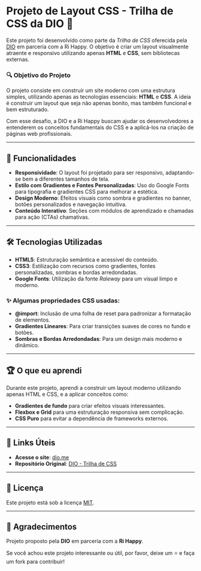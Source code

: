 # Projeto de Layout CSS - Trilha de CSS da DIO 🚀

Este projeto foi desenvolvido como parte da *Trilha de CSS* oferecida pela [DIO](https://dio.me) em parceria com a Ri Happy. O objetivo é criar um layout visualmente atraente e responsivo utilizando apenas **HTML** e **CSS**, sem bibliotecas externas.

### 🔍 Objetivo do Projeto

O projeto consiste em construir um site moderno com uma estrutura simples, utilizando apenas as tecnologias essenciais: **HTML** e **CSS**. A ideia é construir um layout que seja não apenas bonito, mas também funcional e bem estruturado. 

Com esse desafio, a DIO e a Ri Happy buscam ajudar os desenvolvedores a entenderem os conceitos fundamentais do CSS e a aplicá-los na criação de páginas web profissionais.

---

## 🚀 Funcionalidades

- **Responsividade**: O layout foi projetado para ser responsivo, adaptando-se bem a diferentes tamanhos de tela.
- **Estilo com Gradientes e Fontes Personalizadas**: Uso do Google Fonts para tipografia e gradientes CSS para melhorar a estética.
- **Design Moderno**: Efeitos visuais como sombra e gradientes no banner, botões personalizados e navegação intuitiva.
- **Conteúdo Interativo**: Seções com módulos de aprendizado e chamadas para ação (CTAs) chamativas.

---

## 🛠️ Tecnologias Utilizadas

- **HTML5**: Estruturação semântica e acessível do conteúdo.
- **CSS3**: Estilização com recursos como gradientes, fontes personalizadas, sombras e bordas arredondadas.
- **Google Fonts**: Utilização da fonte *Raleway* para um visual limpo e moderno.
  
### ✨ Algumas propriedades CSS usadas:

- **@import**: Inclusão de uma folha de reset para padronizar a formatação de elementos.
- **Gradientes Lineares**: Para criar transições suaves de cores no fundo e botões.
- **Sombras e Bordas Arredondadas**: Para um design mais moderno e dinâmico.

---

## 🏆 O que eu aprendi

Durante este projeto, aprendi a construir um layout moderno utilizando apenas HTML e CSS, e a aplicar conceitos como:

- **Gradientes de fundo** para criar efeitos visuais interessantes.
- **Flexbox e Grid** para uma estruturação responsiva sem complicação.
- **CSS Puro** para evitar a dependência de frameworks externos.

---

## 🔗 Links Úteis

- **Acesse o site**: [dio.me](https://dio.me) 
- **Repositório Original**: [DIO - Trilha de CSS](https://github.com/rocketseat)

---

## 📝 Licença

Este projeto está sob a licença [MIT](LICENSE).

---

## 👏 Agradecimentos

Projeto proposto pela **DIO** em parceria com a **Ri Happy**.

Se você achou este projeto interessante ou útil, por favor, deixe um ⭐️ e faça um fork para contribuir!
